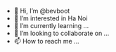 - 👋 Hi, I’m @bevboot
- 👀 I’m interested in Ha Noi
- 🌱 I’m currently learning ...
- 💞️ I’m looking to collaborate on ...
- 📫 How to reach me ...

<!---
bevboot/bevboot is a ✨ special ✨ repository because its `README.md` (this file) appears on your GitHub profile.
You can click the Preview link to take a look at your changes.
--->
